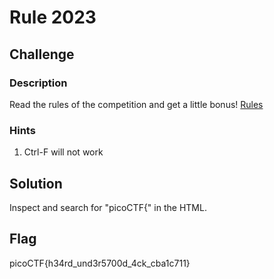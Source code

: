 # Rule 2023

## Challenge

### Description

Read the rules of the competition and get a little bonus! [Rules](https://picoctf.org/competitions/2023-spring-rules.html)

### Hints

1. Ctrl-F will not work

## Solution

Inspect and search for "picoCTF{" in the HTML.

## Flag

picoCTF{h34rd_und3r5700d_4ck_cba1c711}
